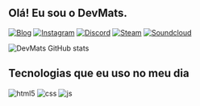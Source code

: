 ## Olá! Eu sou o DevMats.

[![Blog](https://img.shields.io/website?label=devmats&style=for-the-badge&url=https://sujeitoprogramador.com/)](https://maaatsc.netlify.app/index.html)
[![Instagram](https://img.shields.io/badge/Instagram-E4405F?style=for-the-badge&logo=instagram&logoColor=white)](https://www.instagram.com/maaatsc/)
[![Discord](https://img.shields.io/badge/Discord-7289DA?style=for-the-badge&logo=discord&logoColor=white)](https://discord.com/users/272851105023655937)
[![Steam](https://img.shields.io/badge/Steam-000000?style=for-the-badge&logo=steam&logoColor=white)](https://steamcommunity.com/profiles/76561199209917768/)
[![Soundcloud](https://img.shields.io/badge/SoundCloud-FF3300?style=for-the-badge&logo=soundcloud&logoColor=white)](https://soundcloud.com/matheus-campos-159220564)

![DevMats GitHub stats](https://github-readme-stats.vercel.app/api?username=devmats&show_icons=true&theme=dracula&count_private=true)

## Tecnologias que eu uso no meu dia

<div style="display: inline_block">
  <img align="center" alt="html5" src="https://img.shields.io/badge/HTML5-E34F26?style=for-the-badge&logo=html5&logoColor=white" />
  <img align="center" alt="css" src="https://img.shields.io/badge/CSS3-1572B6?style=for-the-badge&logo=css3&logoColor=white" />
  <img align="center" alt="js" src="https://img.shields.io/badge/JavaScript-F7DF1E?style=for-the-badge&logo=javascript&logoColor=black" />
</div><br/>
